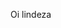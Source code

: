 Oi lindeza


<!--
**Ka1draws/Ka1draws** is a ✨ _special_ ✨ repository because its `README.md` (this file) appears on your GitHub profile.

Here are some ideas to get you started:


-->
